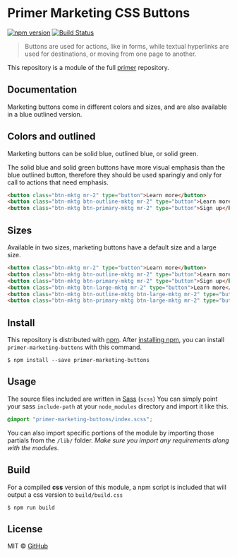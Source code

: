 # Primer Marketing CSS Buttons

[![npm version](https://img.shields.io/npm/v/primer-marketing-buttons.svg)](https://www.npmjs.org/package/primer-marketing-buttons)
[![Build Status](https://travis-ci.org/primer/primer.svg?branch=master)](https://travis-ci.org/primer/primer)

> Buttons are used for actions, like in forms, while textual hyperlinks are used for destinations, or moving from one page to another.

This repository is a module of the full [primer][primer] repository.

## Documentation

<!-- %docs
title: Marketing Buttons
path: components/marketing-buttons
status: New Release
-->

Marketing buttons come in different colors and sizes, and are also available in a blue outlined version.

## Colors and outlined

Marketing buttons can be solid blue, outlined blue, or solid green.

The solid blue and solid green buttons have more visual emphasis than the blue outlined button, therefore they should be used sparingly and only for call to actions that need emphasis.

```html
<button class="btn-mktg mr-2" type="button">Learn more</button>
<button class="btn-mktg btn-outline-mktg mr-2" type="button">Learn more</button>
<button class="btn-mktg btn-primary-mktg mr-2" type="button">Sign up</button>
```

## Sizes

Available in two sizes, marketing buttons have a default size and a large size.

```html
<button class="btn-mktg mr-2" type="button">Learn more</button>
<button class="btn-mktg btn-outline-mktg mr-2" type="button">Learn more</button>
<button class="btn-mktg btn-primary-mktg mr-2" type="button">Sign up</button>
<button class="btn-mktg btn-large-mktg mr-2" type="button">Learn more</button>
<button class="btn-mktg btn-outline-mktg btn-large-mktg mr-2" type="button">Learn more</button>
<button class="btn-mktg btn-primary-mktg btn-large-mktg mr-2" type="button">Sign up</button>
```

<!-- %enddocs -->

## Install

This repository is distributed with [npm][npm]. After [installing npm][install-npm], you can install `primer-marketing-buttons` with this command.

```
$ npm install --save primer-marketing-buttons
```

## Usage

The source files included are written in [Sass][sass] (`scss`) You can simply point your sass `include-path` at your `node_modules` directory and import it like this.

```scss
@import "primer-marketing-buttons/index.scss";
```

You can also import specific portions of the module by importing those partials from the `/lib/` folder. _Make sure you import any requirements along with the modules._

## Build

For a compiled **css** version of this module, a npm script is included that will output a css version to `build/build.css`

```
$ npm run build
```

## License

MIT &copy; [GitHub](https://github.com/)

[primer]: https://github.com/primer/primer
[primer-support]: https://github.com/primer/primer-support
[support]: https://github.com/primer/primer-support
[docs]: http://primer.github.io/
[npm]: https://www.npmjs.com/
[install-npm]: https://docs.npmjs.com/getting-started/installing-node
[sass]: http://sass-lang.com/

